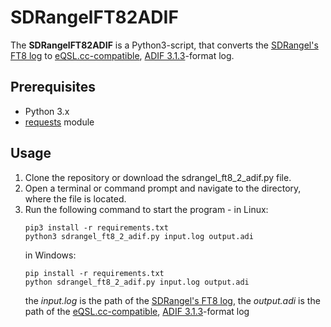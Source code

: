 # SDRangelFT82ADIF

The **SDRangelFT82ADIF** is a Python3-script, that converts the [SDRangel's FT8 log](https://github.com/f4exb/sdrangel/blob/master/plugins/channelrx/demodft8/readme.md#c8-log-messages) to [eQSL.cc-compatible](https://www.eqsl.cc/qslcard/ADIFContentSpecs.cfm), [ADIF 3.1.3](https://www.adif.org/313/ADIF_313.htm)-format log.

## Prerequisites
- Python 3.x
- [requests](https://docs.python-requests.org/en/latest/index.html) module

## Usage
1. Clone the repository or download the sdrangel_ft8_2_adif.py file.
2. Open a terminal or command prompt and navigate to the directory, where the file is located.
3. Run the following command to start the program - in Linux:
    ```
    pip3 install -r requirements.txt
    python3 sdrangel_ft8_2_adif.py input.log output.adi
    ```
    in Windows:
    ```
    pip install -r requirements.txt
    python sdrangel_ft8_2_adif.py input.log output.adi
    ```
    the *input.log* is the path of the [SDRangel's FT8 log](https://github.com/f4exb/sdrangel/blob/master/plugins/channelrx/demodft8/readme.md#c8-log-messages), the *output.adi* is the path of the [eQSL.cc-compatible](https://www.eqsl.cc/qslcard/ADIFContentSpecs.cfm), [ADIF 3.1.3](https://www.adif.org/313/ADIF_313.htm)-format log
